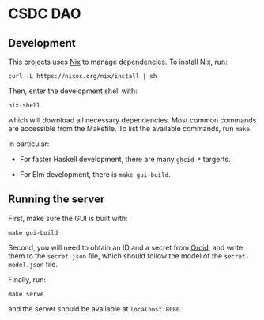# CSDC DAO

## Development

This projects uses [Nix](https://nixos.org/download.html) to manage
dependencies. To install Nix, run:

```
curl -L https://nixos.org/nix/install | sh
```

Then, enter the development shell with:

```
nix-shell
```

which will download all necessary dependencies. Most common commands are
accessible from the Makefile. To list the available commands, run `make`.

In particular:

  - For faster Haskell development, there are many `ghcid-*` targerts.

  - For Elm development, there is `make gui-build`.

## Running the server

First, make sure the GUI is built with:

```
make gui-build
```

Second, you will need to obtain an ID and a secret from
[Orcid](https://orcid.org/developer-tools), and write them to the `secret.json`
file, which should follow the model of the `secret-model.json` file.

Finally, run:

```
make serve
```

and the server should be available at `localhost:8080`.
